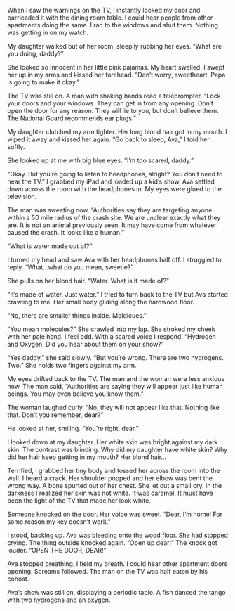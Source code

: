 When I saw the warnings on the TV, I instantly locked my door and barricaded it with the dining room table.  I could hear people from other apartments doing the same.  I ran to the windows and shut them.  Nothing was getting in on my watch.

My daughter walked out of her room, sleepily rubbing her eyes.  “What are you doing, daddy?”

She looked so innocent in her little pink pajamas.  My heart swelled.  I swept her up in my arms and kissed her forehead.  “Don’t worry, sweetheart.  Papa is going to make it okay.”

The TV was still on.  A man with shaking hands read a teleprompter.  “Lock your doors and your windows.  They can get in from any opening.  Don’t open the door for any reason.  They will lie to you, but don’t believe them.  The National Guard recommends ear plugs.”

My daughter clutched my arm tighter.  Her long blond hair got in my mouth.  I wiped it away and kissed her again.  “Go back to sleep, Ava,” I told her softly.

She looked up at me with big blue eyes.  “I’m too scared, daddy.”

“Okay.  But you’re going to listen to headphones, alright?  You don’t need to hear the TV.”  I grabbed my iPad and loaded up a kid’s show.  Ava settled down across the room with the headphones in.  My eyes were glued to the television.

The man was sweating now.  “Authorities say they are targeting anyone within a 50 mile radius of the crash site.  We are unclear exactly what they are.  It is not an animal previously seen.  It may have come from whatever caused the crash.  It looks like a human.”

“What is water made out of?”

I turned my head and saw Ava with her headphones half off.  I struggled to reply.  “What…what do you mean, sweetie?”

She pulls on her blond hair.  “Water.  What is it made of?”

“It’s made of water.  Just water.”  I tried to turn back to the TV but Ava started crawling to me.  Her small body gliding along the hardwood floor.

“No, there are smaller things inside.  Moldicues.”

“You mean molecules?”  She crawled into my lap.  She stroked my cheek with her pale hand. I feel odd.  With a scared voice I respond, “Hydrogen and Oxygen.  Did you hear about them on your show?”

“Yes daddy,” she said slowly.  “But you’re wrong.  There are two hydrogens.  Two.”  She holds two fingers against my arm. 

My eyes drifted back to the TV.  The man and the woman were less anxious now.  The man said, “Authorities are saying they will appear just like human beings.  You may even believe you know them.”

The woman laughed curly.  “No, they will not appear like that.  Nothing like that.  Don’t you remember, dear?”

He looked at her, smiling.  “You’re right, dear.”

I looked down at my daughter.  Her white skin was bright against my dark skin.  The contrast was blinding.  Why did my daughter have white skin?  Why did her hair keep getting in my mouth?  Her blond hair…

Terrified, I grabbed her tiny body and tossed her across the room into the wall.  I heard a crack.  Her shoulder popped and her elbow was bent the wrong way.  A bone spurted out of her chest.  She let out a small cry.  In the darkness I realized her skin was not white.  It was caramel.  It must have been the light of the TV that made her look white.

Someone knocked on the door.  Her voice was sweet.  “Dear, I’m home!  For some reason my key doesn’t work.”

I stood, backing up.  Ava was bleeding onto the wood floor.  She had stopped crying.  The thing outside knocked again.  “Open up dear!”  The knock got louder.  “OPEN THE DOOR, DEAR!”

Ava stopped breathing.  I held my breath.  I could hear other apartment doors opening.  Screams followed.  The man on the TV was half eaten by his cohost. 

Ava’s show was still on, displaying a periodic table.  A fish danced the tango with two hydrogens and an oxygen. 
